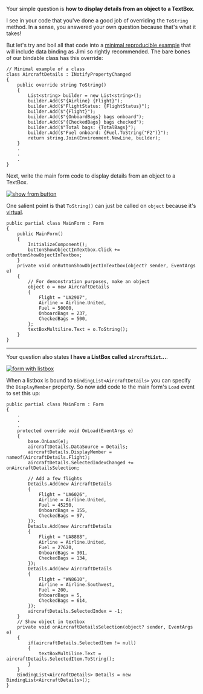 Your simple question is **how to display details from an object to a TextBox**.

I see in your code that you've done a good job of overriding the `ToString` method. In a sense, you answered your own question because that's what it takes!

But let's try and boil all that code into a [minimal reproducible example](https://stackoverflow.com/help/minimal-reproducible-example) that will include data binding as Jimi so rightly recommended. The bare bones of our bindable class has this override:

    // Minimal example of a class
    class AircraftDetails : INotifyPropertyChanged
    {
        public override string ToString()
        {
            List<string> builder = new List<string>();
            builder.Add($"{Airline} {Flight}");
            builder.Add($"FlightStatus: {FlightStatus}");
            builder.Add($"{Flight}");
            builder.Add($"{OnboardBags} bags onboard");
            builder.Add($"{CheckedBags} bags checked");
            builder.Add($"Total bags: {TotalBags}");
            builder.Add($"Fuel onboard: {Fuel.ToString("F2")}");
            return string.Join(Environment.NewLine, builder);
        }
        .
        .
        .
    }

Next, write the main form code to display details from an object to a TextBox.

[![show from button][1]][1]

One salient point is that `ToString()` can just be called on `object` because it's [virtual](https://learn.microsoft.com/en-us/dotnet/csharp/language-reference/keywords/virtual).

    public partial class MainForm : Form
    {
        public MainForm()
        {
            InitializeComponent();
            buttonShowObjectInTextbox.Click += onButtonShowObjectInTextbox;
        }
        private void onButtonShowObjectInTextbox(object? sender, EventArgs e)
        {
            // For demonstration purposes, make an object
            object o = new AircraftDetails
            {
                Flight = "UA2907",
                Airline = Airline.United,
                Fuel = 50000,
                OnboardBags = 237,
                CheckedBags = 500,
            };
            textBoxMultiline.Text = o.ToString();
        }
    }
***

Your question also states **I have a ListBox called `aircraftList`...**. 

[![form with listbox][2]][2]

When a listbox is bound to `BindingList<AircraftDetails>` you can specify the `DisplayMember` property. So now add code to the main form's `Load` event to set this up:

    public partial class MainForm : Form
    {
        .
        .
        .
        protected override void OnLoad(EventArgs e)
        {
            base.OnLoad(e);
            aircraftDetails.DataSource = Details;
            aircraftDetails.DisplayMember = nameof(AircraftDetails.Flight);
            aircraftDetails.SelectedIndexChanged += onAircraftDetailsSelection;

            // Add a few flights
            Details.Add(new AircraftDetails
            {
                Flight = "UA6026",
                Airline = Airline.United,
                Fuel = 45250,
                OnboardBags = 155,
                CheckedBags = 97,
            });
            Details.Add(new AircraftDetails
            {
                Flight = "UA8888",
                Airline = Airline.United,
                Fuel = 27620,
                OnboardBags = 301,
                CheckedBags = 134,
            });
            Details.Add(new AircraftDetails
            {
                Flight = "WN8610",
                Airline = Airline.Southwest,
                Fuel = 200,
                OnboardBags = 5,
                CheckedBags = 614,
            });
            aircraftDetails.SelectedIndex = -1;
        }
        // Show object in textbox
        private void onAircraftDetailsSelection(object? sender, EventArgs e)
        {
            if(aircraftDetails.SelectedItem != null)
            {
                textBoxMultiline.Text = aircraftDetails.SelectedItem.ToString();
            }
        }
        BindingList<AircraftDetails> Details = new BindingList<AircraftDetails>();
    }


  [1]: https://i.stack.imgur.com/6F065.png
  [2]: https://i.stack.imgur.com/XS1ZY.png